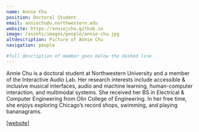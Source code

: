 ```yaml
---
name: Annie Chu
position: Doctoral Student
email: anniechu@u.northwestern.edu 
website: https://anniejchu.github.io 
image: /assets/images/people/annie-chu.jpg
altdescription: Picture of Annie Chu
navigation: people

#full description of member goes below the dashed line
---
```

Annie Chu is a doctoral student at Northwestern University and a member of the Interactive Audio Lab. Her research interests include accessible & inclusive musical interfaces, audio and machine learning, human-computer interaction, and multimodal systems. She received her BS in Electrical & Computer Engineering from Olin College of Engineering. In her free time, she enjoys exploring Chicago’s record shops, swimming, and playing bananagrams.

[[website]](https://anniejchu.github.io) 



